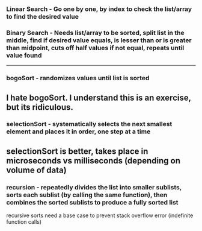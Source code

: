 ### Linear Search - Go one by one, by index to check the list/array to find the desired value
### Binary Search - Needs list/array to be sorted, split list in the middle, find if desired value equals, is lesser than or is greater than midpoint, cuts off half values if not equal, repeats until value found
---
### bogoSort - randomizes values until list is sorted
I hate bogoSort. I understand this is an exercise, but its ridiculous.
---
### selectionSort - systematically selects the next smallest element and places it in order, one step at a time
selectionSort is better, takes place in microseconds vs milliseconds (depending on volume of data)
---
### recursion - repeatedly divides the list into smaller sublists, sorts each sublist (by calling the same function), then combines the sorted sublists to produce a fully sorted list
recursive sorts need a base case to prevent stack overflow error (indefinite function calls)